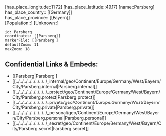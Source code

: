 ﻿---
location: [49.17,11.72] 
mapzoom: [7,12] 
mapmarker: city 
type: City
tags:
- geo/City


SpocWebEntityId: 33253
isDeleted: false
confidential: public

---
[has_place_longitude::11.72] 
[has_place_latitude::49.17] 
[name::Parsberg] 
has_place_country:: [[Germany]]  
has_place_province:: [[Bayern]]  
[Population::] 
[Unknown::] 


```leaflet
id: Parsberg
coordinates: [[Parsberg]] 
markerFile: [[Parsberg]] 
defaultZoom: 11 
maxZoom: 18
```


## Confidential Links & Embeds: 
- [[Parsberg|Parsberg]]  
- [[../../../../../../../../_internal/geo/Continent/Europe/Germany/West/Bayern/City/Parsberg.internal|Parsberg.internal]] 
- [[../../../../../../../../_protect/geo/Continent/Europe/Germany/West/Bayern/City/Parsberg.protect|Parsberg.protect]] 
- [[../../../../../../../../_private/geo/Continent/Europe/Germany/West/Bayern/City/Parsberg.private|Parsberg.private]] 
- [[../../../../../../../../_personal/geo/Continent/Europe/Germany/West/Bayern/City/Parsberg.personal|Parsberg.personal]] 
- [[../../../../../../../../_secret/geo/Continent/Europe/Germany/West/Bayern/City/Parsberg.secret|Parsberg.secret]] 
